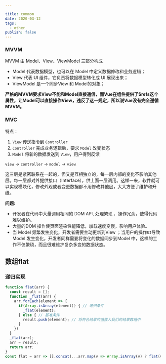 ```yaml
---

title: common
date: 2020-03-12
tags: 
  - other
publish: false
---
```


### MVVM

MVVM 由 Model、View、ViewModel 三部分构成 

- Model 代表数据模型，也可以在 Model 中定义数据修改和业务逻辑； 
- View 代表 UI 组件，它负责将数据模型转化成 UI 展现出来； 
- ViewModel 是一个同步View 和 Model的对象； 

**严格的MVVM要求View不能和Model直接通信，而Vue在组件提供了$refs这个属性，让Model可以直接操作View，违反了这一规定，所以说Vue没有完全遵循MVVM。**

### MVC

特点：

1. `View` 传送指令到 `Controller`
2. `Controller` 完成业务逻辑后，要求 `Model` 改变状态
3. `Model` 将新的数据发送到 `View`，用户得到反馈

`view` -> `controller` -> `model` -> `view`

这三层是紧密联系在一起的，但又是互相独立的，每一层内部的变化不影响其他层。每一层都对外提供接口（Interface），供上面一层调用。这样一来，软件就可以实现模块化，修改外观或者变更数据都不用修改其他层，大大方便了维护和升级。

**问题:**

- 开发者在代码中大量调用相同的 DOM API, 处理繁琐 ，操作冗余，使得代码难以维护。 
- 大量的DOM 操作使页面渲染性能降低，加载速度变慢，影响用户体验。 
- 当 Model 频繁发生变化，开发者需要主动更新到View ；当用户的操作`UI`导致 Model 发生变化，开发者同样需要将变化的数据同步到Model 中，这样的工作不仅繁琐，而且很难维护复杂多变的数据状态。 

## 数组flat

### 递归实现

```js
function flat(arr) {
  const result = [];
  function _flat(arr) {
    arr.forEach(element => {
      if(Array.isArray(element)) { // 递归条件
        _flat(element);
      } else { // 基准条件
        result.push(element); // 将符合结果的值推入我们的结果数组中
      }
    })
  }
  _flat(arr);
  arr = result;
  return arr;
}
const flat = arr => [].concat(...arr.map(v => Array.isArray(v) ? flat(v) : v));
```

